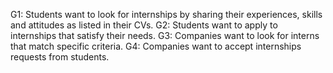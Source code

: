G1: Students want to look for internships by sharing their experiences, skills and attitudes as listed in their CVs.
G2: Students want to apply to internships that satisfy their needs.
G3: Companies want to look for interns that match specific criteria.
G4: Companies want to accept internships requests from students.